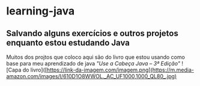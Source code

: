 # learning-java
## Salvando alguns exercícios e outros projetos enquanto estou estudando Java

Muitos dos projtos que coloco aqui são do livro que estou usando como base para meu aprendizado de java _"Use a Cabeça Java – 3ª Edição"_
![Capa do livro]([https://link-da-imagem.com/imagem.png](https://m.media-amazon.com/images/I/610D1O8WWOL._AC_UF1000,1000_QL80_.jpg)
